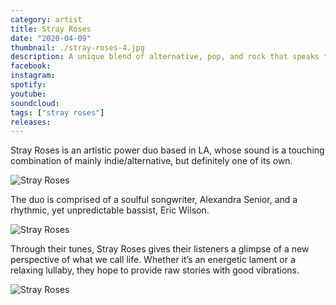 ```yaml
---
category: artist
title: Stray Roses
date: "2020-04-09"
thumbnail: ./stray-roses-4.jpg
description: A unique blend of alternative, pop, and rock that speaks to the soul
facebook:
instagram:
spotify:
youtube:
soundcloud:
tags: ["stray roses"]
releases:
---
```


Stray Roses is an artistic power duo based in LA, whose sound is a touching combination of mainly indie/alternative, but definitely one of its own.

![Stray Roses](./stray-roses-2.png)

The duo is comprised of a soulful songwriter, Alexandra Senior, and a rhythmic, yet unpredictable bassist, Eric Wilson.

![Stray Roses](./stray-roses-3.png)

Through their tunes, Stray Roses gives their listeners a glimpse of a new perspective of what we call life. Whether it’s an energetic lament or a relaxing lullaby, they hope to provide raw stories with good vibrations.

![Stray Roses](./stray-roses-1.png)
